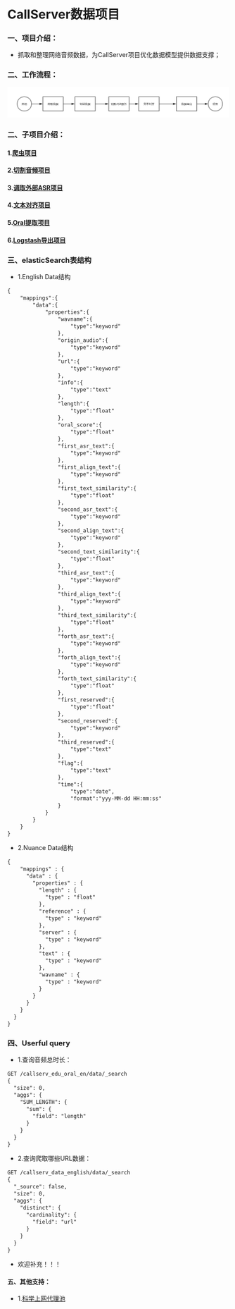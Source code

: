 # CallServer数据项目

### 一、项目介绍：
- 抓取和整理网络音频数据，为CallServer项目优化数据模型提供数据支撑；

### 二、工作流程：
![](数据团队、教研团队工作流程.png)

### 二、子项目介绍：
#### 1.[爬虫项目](https://github.com/bingOral/CrawlDataProject)
#### 2.[切割音频项目](https://github.com/bingOral/CutAudioProject)
#### 3.[调取外部ASR项目](https://github.com/bingOral/ProcessWavProject)
#### 4.[文本对齐项目](https://github.com/bingOral/AlignTextProject)
#### 5.[Oral提取项目](https://github.com/bingOral/ParserEduCSVDataProject)
#### 6.[Logstash导出项目](https://github.com/bingOral/ExportDataFromElasticProject)

### 三、elasticSearch表结构
- 1.English Data结构
```
{
    "mappings":{
        "data":{
            "properties":{
                "wavname":{
                    "type":"keyword"
                },
                "origin_audio":{
                    "type":"keyword"
                },
                "url":{
                    "type":"keyword"
                },
                "info":{
                    "type":"text"
                },
                "length":{
                    "type":"float"
                },
                "oral_score":{
                    "type":"float"
                },
                "first_asr_text":{
                    "type":"keyword"
                },
                "first_align_text":{
                    "type":"keyword"
                },
                "first_text_similarity":{
                    "type":"float"
                },
                "second_asr_text":{
                    "type":"keyword"
                },
                "second_align_text":{
                    "type":"keyword"
                },
                "second_text_similarity":{
                    "type":"float"
                },
                "third_asr_text":{
                    "type":"keyword"
                },
                "third_align_text":{
                    "type":"keyword"
                },
                "third_text_similarity":{
                    "type":"float"
                },
                "forth_asr_text":{
                    "type":"keyword"
                },
                "forth_align_text":{
                    "type":"keyword"
                },
                "forth_text_similarity":{
                    "type":"float"
                },
                "first_reserved":{
                    "type":"float"
                },
                "second_reserved":{
                    "type":"keyword"
                },
                "third_reserved":{
                    "type":"text"
                },
                "flag":{
                    "type":"text"
                },
                "time":{
                    "type":"date",
                    "format":"yyy-MM-dd HH:mm:ss"
                }
            }
        }
    }
}
```
- 2.Nuance Data结构
```
{
    "mappings" : {
      "data" : {
        "properties" : {
          "length" : {
            "type" : "float"
          },
          "reference" : {
            "type" : "keyword"
          },
          "server" : {
            "type" : "keyword"
          },
          "text" : {
            "type" : "keyword"
          },
          "wavname" : {
            "type" : "keyword"
          }
        }
      }
    }
  }
}

```

### 四、Userful query
- 1.查询音频总时长：
```
GET /callserv_edu_oral_en/data/_search
{
  "size": 0,
  "aggs": {
    "SUM_LENGTH": {
      "sum": {
        "field": "length"
      }
    }
  }
}
```
- 2.查询爬取哪些URL数据：
```
GET /callserv_data_english/data/_search
{
  "_source": false, 
  "size": 0, 
  "aggs": {
    "distinct": {
      "cardinality": {
        "field": "url"
      }
    }
  }
}
```

- 欢迎补充！！！

#### 五、其他支持：
- 1.[科学上网代理池](https://github.com/bingOral/haipproxy)



